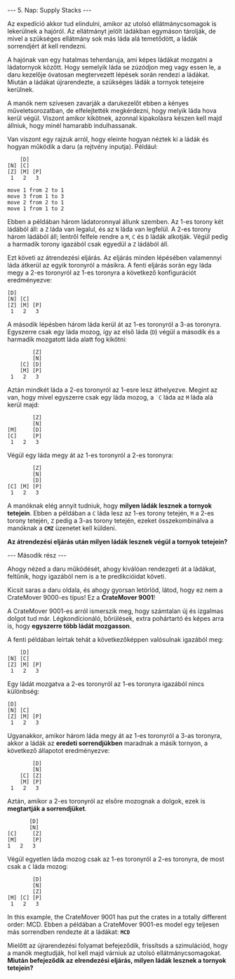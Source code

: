 --- 5. Nap: Supply Stacks ---

Az expedíció akkor tud elindulni, amikor az utolsó ellátmánycsomagok is lekerülnek a hajóról.
Az ellátmányt jelölt ládákban egymáson tárolják, de mivel a szükséges ellátmány sok más láda alá temetődött, a ládák sorrendjért át kell rendezni.  


A hajónak van egy hatalmas teherdaruja, ami képes ládákat mozgatni a ládatornyok között. Hogy semelyik láda se zúzódjon meg vagy essen le, a daru kezelője óvatosan megtervezett lépések során rendezi a ládákat.  Miután a ládákat újrarendezte, a szükséges ládák a tornyok tetejeire kerülnek.

A manók nem szívesen zavarják a darukezelőt ebben a kényes műveletsorozatban, de elfelejtették megkérdezni, hogy melyik láda hova kerül végül. Viszont amikor kikötnek, azonnal kipakolásra készen kell majd állniuk, hogy minél hamarabb indulhassanak.

Van viszont egy rajzuk arról, hogy eleinte hogyan néztek ki a ládák és hogyan működik a daru (a rejtvény inputja). Például:

```
    [D]    
[N] [C]    
[Z] [M] [P]
 1   2   3 

move 1 from 2 to 1
move 3 from 1 to 3
move 2 from 2 to 1
move 1 from 1 to 2
```

Ebben a példában három ládatoronnyal állunk szemben. Az 1-es torony két ládából áll: a ``Z`` láda van legalul, és az ``N`` láda van legfelül. A 2-es torony három ládából áll; lentről felfele rendre a ``M``, ``C`` és ``D`` ládák alkotják. Végül pedig a harmadik torony igazából csak egyedül a ``Z`` ládából áll. 


Ezt követi az átrendezési eljárás. Az eljárás minden lépésében valamennyi láda átkerül az egyik toronyról a másikra. A fenti eljárás során egy láda megy a 2-es toronyról az 1-es toronyra a következő konfigurációt eredményezve:

```
[D]        
[N] [C]    
[Z] [M] [P]
 1   2   3 
 ```

A második lépésben három láda kerül át az 1-es toronyról a 3-as toronyra. Egyszerre csak egy láda mozog, így az első láda (``D``) végül a második és a harmadik mozgatott láda alatt fog kikötni:

```
        [Z]
        [N]
    [C] [D]
    [M] [P]
 1   2   3
 ```

Aztán mindkét láda a 2-es toronyról az 1-esre lesz áthelyezve. Megint az van, hogy mivel egyszerre csak egy láda mozog, a ``˙C`` láda az ``M`` láda alá kerül majd:


```
        [Z]
        [N]
[M]     [D]
[C]     [P]
 1   2   3
```

Végül egy láda megy át az 1-es toronyról a 2-es toronyra:
```
        [Z]
        [N]
        [D]
[C] [M] [P]
 1   2   3
 ```

 A manóknak elég annyit tudniuk, hogy **milyen ládák lesznek a tornyok tetejein**.
 Ebben a példában a ``C`` láda lesz az 1-es torony tetején, ``M`` a 2-es torony tetején, ``Z`` pedig a 3-as torony tetején, ezeket összekombinálva a manóknak a **``CMZ``** üzenetet kell küldeni. 

 **Az átrendezési eljárás után milyen ládák lesznek végül a tornyok tetejein?**

 --- Második rész ---

 Ahogy nézed a daru működését, ahogy kiválóan rendezgeti át a ládákat, feltűnik, hogy igazából nem is a te predikcióidat követi. 

 Kicsit saras a daru oldala, és ahogy gyorsan letörlöd, látod, hogy ez nem a CrateMover 9000-es típus! Ez a **CrateMover 9001**!

A CrateMover 9001-es arról ismerszik meg, hogy számtalan új és izgalmas dolgot tud már. Légkondícionáló, bőrülések, extra pohártartó és képes arra is, hogy **egyszerre több ládát mozgasson**. 

A fenti példában leírtak tehát a következőképpen valósulnak igazából meg:

```
    [D]
[N] [C]
[Z] [M] [P]
 1   2   3 
```

Egy ládát mozgatva a 2-es toronyról az 1-es toronyra igazából nincs különbség:
```
[D]
[N] [C]
[Z] [M] [P]
 1   2   3
```

Ugyanakkor, amikor három láda megy át az 1-es toronyról a 3-as toronyra, akkor a ládák az **eredeti sorrendjükben** maradnak a másik tornyon, a következő állapotot eredményezve:
```
        [D]
        [N]
    [C] [Z]
    [M] [P]
 1   2   3
 ```
 Aztán, amikor a 2-es toronyról az elsőre mozognak a dolgok, ezek is **megtartják a sorrendjüket**. 
 ```
        [D]
        [N]
[C]     [Z]
[M]     [P]
 1   2   3
 ```

 Végül egyetlen láda mozog csak az 1-es toronyról a 2-es toronyra, de most csak a ``C`` láda mozog:

```
        [D]
        [N]
        [Z]
[M] [C] [P]
 1   2   3
 ```

 In this example, the CrateMover 9001 has put the crates in a totally different order: MCD.
Ebben a példában a CrateMover 9001-es model egy teljesen más sorrendben rendezte át a ládákat: **``MCD``**

Mielőtt az újrarendezési folyamat befejeződik, frissítsds a szimulációd, hogy a manók megtudják, hol kell majd várniuk az utolsó ellátmánycsomagokat. **Miután befejeződik az elrendezési eljárás, milyen ládák lesznek a tornyok tetejein?**